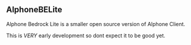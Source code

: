 ## AlphoneBELite

Alphone Bedrock Lite is a smaller open source version of Alphone Client.

This is *VERY* early development so dont expect it to be good yet.